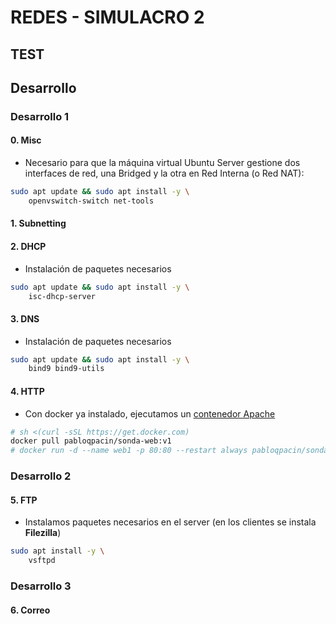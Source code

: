 # REDES - SIMULACRO 2

<!-- > - NOTA 1: EXAMEN: se entregarán los dos ejercicios prácticos en un solo documento
> - NOTA 2: misma subred & dominio para todos los ejercicios

```md
Simulacro 2
Esta prueba de conocimiento consiste en un cuestionario tipo test de preguntas, con 4 opciones de respuesta donde solo 1 es verdadera y en tres preguntas de desarrollo, donde tenéis que hacer dos de ellas.
La puntuación obtenida puede variar entre 0 y 10 puntos (correspondiendo 3 puntos al tipo test y 7 puntos a las preguntas de desarrollo).
El tiempo de realización de la prueba es de 90 minutos. Se debe tener en cuenta el siguiente criterio para la parte tipo test:
• Las preguntas correctas puntúan 0,20 puntos.
• Las preguntas incorrectas restan 0,10 puntos de la puntuación final.
• Las preguntas no contestadas no puntúan ni quitan puntos.
Uso de Máquinas virtuales, Ubuntu Server y cliente linux.
¡Mucha suerte!
``` -->

## TEST


## Desarrollo

### Desarrollo 1

<!-- ```md
Dada la dirección IP 192.168.100.0 crear 8 subredes. Quedaros con la segunda subred para asignar rango.  Tienes que instalar y configurar los servicios DHCP, DNS y HTTP.
- Haz una reserva a un cliente Linux.
- Crea el dominio simulacro.es. Crea el host y alias de los servicios web, ftp y correo.
- Crea un servidor web para dar gestión a la página web
``` -->

#### 0. Misc

- Necesario para que la máquina virtual Ubuntu Server gestione dos interfaces de red, una Bridged y la otra en Red Interna (o Red NAT):

```bash
sudo apt update && sudo apt install -y \
    openvswitch-switch net-tools
```

#### 1. Subnetting

<!-- - Cálculo

```bash
# X Subnets:
#     - 2^n >= x
#     - /mask + n

# 192.168.100.-0/24: 10 subredes
2^n >= 8: 2³ >= 10: 8 >= 8:
/24 + 3 = /27:
    192.168.100.-000-00000          # 1: 192.168.100.0/27
    192.168.100.-001-00000          # 2: 192.168.100.32/27 -- !!
    192.168.100.-010-00000          # 3: 192.168.100.64/27
    192.168.100.-011-00000          # 4: 192.168.100.96/27
```

- Subred

```yaml
Direccion red:  192.168.100.32/27
Primer host:    192.168.100.33        # en nuestro caso, el servidor DHCP+DNS+etc.
Ultimo host:    192.168.100.62
Broadcast:      192.168.100.63
``` -->

#### 2. DHCP

- Instalación de paquetes necesarios

```bash
sudo apt update && sudo apt install -y \
    isc-dhcp-server
```

<!-- - Asignar direccionamiento estático en red interna (segundo adaptador de red)

```bash
sudo mv /etc/netplan/00-installer-config.yaml{,.bak}

cat<<EOF | sudo tee /etc/netplan/00-installer-config.yaml
# This is the network config written by '@pabloqpacin'
network:
  ethernets:
    enp0s3:
      dhcp4: true
    enp0s8:
      dhcp4: false
      addresses: [192.168.100.33/27]
      nameservers:
        addresses: [192.168.100.33]
  version: 2

EOF

sudo netplan try || \
sudo netplan apply
```

- Definir interfaz para servicio DHCP

```bash
sudo sed -i '/^INTERFACESv4/s/""/"enp0s8"/' /etc/default/isc-dhcp-server
```

- Configuración servicio DHCP

```bash
sudo sed -i '/^option domain-name\s/s/example.org/simulacro.es/' /etc/dhcp/dhcpd.conf
sudo sed -i 's/^option domain-name-servers .*/option domain-name-servers ns.simulacro.es;/' /etc/dhcp/dhcpd.conf    # TODO: avoid repetition

cat<<EOF | sudo tee -a /etc/dhcp/dhcpd.conf

subnet 192.168.100.32 netmask 255.255.255.224 {
  range 192.168.100.40 192.168.100.60;
  option subnet-mask 255.255.255.224;
  option routers 192.168.100.33;
  option domain-name-servers 192.168.100.33;
  option domain-name "simulacro.es";
}

host cliente_linux {
  hardware ethernet 08:00:27:9c:6a:c1;
  fixed-address 192.168.100.36;
}

# host cliente_windows {
#   hardware ethernet 08:00:27:58:d0:b7;
#   fixed-address 192.168.100.35;
# }

EOF
```

- Aplicamos la configuración

```bash
sudo systemctl restart isc-dhcp-server
``` -->


#### 3. DNS

- Instalación de paquetes necesarios

```bash
sudo apt update && sudo apt install -y \
    bind9 bind9-utils
```

<!-- - Definimos zonas de resolución

```bash
cat<<EOF | sudo tee -a /etc/bind/named.conf.local

// Resolución Directa
zone "simulacro.es" {
        type master;
        file "/etc/bind/db.simulacro.es";
};

// Resolución Inversa
zone "100.168.192.in-addr.arpa" {
       type master;
       file "/etc/bind/db.192";
};

EOF
```

- Configuración de zona Directa

```bash
cat<<EOF | sudo tee /etc/bind/db.simulacro.es

\$TTL    604800
@       IN      SOA     simulacro.es.   root.simulacro.es. (
                              2        ; Serial
                         604800        ; Refresh
                          86400        ; Retry
                        2419200        ; Expire
                         604800 )      ; Negative Cache TTL
;     
@       IN      NS        simulacro.es.
@       IN      A         192.168.100.33
@       IN      AAAA      ::1
@       IN      MX  10    correo.simulacro.es.

ns      IN      A         192.168.100.33
www     IN      A         192.168.100.33
ftp     IN      A         192.168.100.33
correo  IN      A         192.168.100.33

Dns     IN      CNAME     ns.simulacro.es.
Web     IN      CNAME     www.simulacro.es.
Nas     IN      CNAME     ftp.simulacro.es.
Mail    IN      CNAME     correo.simulacro.es.

EOF
```

- Configuración de zona Inversa

```bash
cat<<EOF | sudo tee /etc/bind/db.192

\$TTL    604800
@       IN      SOA  simulacro.es.     root.simulacro.es. (
                          1          ; Serial
                     604800          ; Refresh
                      86400          ; Retry
                    2419200          ; Expire
                     604800 )        ; Negative Cache TTL
;

@        IN     NS      simulacro.es.
33       IN     PTR     ns.simulacro.es.
33       IN     PTR     www.simulacro.es.
33       IN     PTR     ftp.simulacro.es.
33       IN     PTR     correo.simulacro.es.

EOF
```

```bash
# Verificar sintaxis configuración
named-checkconf
named-checkzone simulacro.es /etc/bind/db.simulacro.es
named-checkzone 100.168.192.in-addr.arpa. /etc/bind/db.192
```

- Aplicamos la configuración

```bash
sudo systemctl restart named
``` -->

#### 4. HTTP

- Con docker ya instalado, ejecutamos un [contenedor Apache](https://hub.docker.com/r/pabloqpacin/sonda-web)

```bash
# sh <(curl -sSL https://get.docker.com)
docker pull pabloqpacin/sonda-web:v1
# docker run -d --name web1 -p 80:80 --restart always pabloqpacin/sonda-web:v1
```

<!-- > Captura (Cliente Linux: Brave + dnslookup && nmap) -->


### Desarrollo 2

<!-- ```md
Utilizando la misma red del ejercicio anterior y el mismo dominio instala y configura los servicios DHCP, DNS y FTP.
- Crea dos usuarios, uno se llamará como tú nombre y el otro como tú primer apellido para darles acceso a sus carpetas personales con el servidor FTP. Cada una tendrá acceso a su carpeta.
``` -->

#### 5. FTP

- Instalamos paquetes necesarios en el server (en los clientes se instala **Filezilla**)

```bash
sudo apt install -y \
    vsftpd
```

<!-- - Configuración del servicio vsfptd

```bash
sudo cp /etc/vsftpd.conf{,.bak}

sudo sed -i '/^#write_enable=YES/s/^#//' /etc/vsftpd.conf
sudo sed -i 's/#ftpd_banner=.*/ftpd_banner=Buenardas/' /etc/vsftpd.conf
sudo sed -i '/^#chroot_local_user=YES/s/^#//' /etc/vsftpd.conf
sudo sed -i '/^#chroot_list_enable=YES/s/^#//' /etc/vsftpd.conf
sudo sed -i '/^#chroot_list_file=.*/s/^#//' /etc/vsftpd.conf
```

- Creación de usuarios

```bash
cat<<EOF | tee ~/usuarios.sh
#!/usr/bin/env bash

new_users=('pablo' 'quevedo')
user_list=/etc/vsftpd.chroot_list

for user in \${new_users[@]}; do
    echo \$user | tee -a \$user_list && \
    useradd -mg users \$user -s \$(which bash) && \
    passwd \$user     # 1234
    su -u \$user mkdir /home/\$user/simulacro
done

EOF

sudo bash ~/usuarios.sh
```

- Aplicamos la configuración

```bash
sudo systemctl restart vsftpd
``` -->

<!-- > Captura (Cliente Linux: Filezilla + CLI) -->


### Desarrollo 3

<!-- ```md
Utilizando la misma red del ejercicio anterior y el mismo dominio que el primer ejercicio, instala y configura el servicio DHCP, DNS y correo electrónico.
- Crea sus correos electrónicos y prueba que funciona correctamente.
``` -->

#### 6. Correo

<!-- ##### Servidor

- Previamente hemos definido el recurso MX en el DNS

```bash
grep 'MX 10' /etc/bind/db.simulacro.es
```

- Instalación de postfix (MTA)

```bash
sudo apt install -y \
  postfix
  # Internet site: simulacro.es
```

- Configuración del servicio postfix

```bash
sudo cp /etc/postfix/main.cf{,.bak}
sudo vim /etc/postfix/main.cf
```
```c
myhostname = correo.simulacro.es
mynetworks = 192.168.100.32/27 ...
// home_mailbox = Maildir/      // NO!!!
```
```bash
sudo systemctl restart postfix
```

- Instalación de dovecot (MDA)

```bash
sudo apt install -y \
  dovecot-core dovecot-pop3d dovecot-imapd
```


##### Clientes

- Se instala thunderbird (MUA)

```bash
sudo pacman -Syu thunderbird || \
sudo apt install thunderbird || \
winget install mozilla.thunderbird
```

- Nos autenticamos en thunderbird

```yaml
cliente_linux:
  - Nombre completo: pablo
  - Dirección de correo electrónico: pablo@simulacro.es
  - Contraseña: 1234

cliente_linux:
  - Nombre completo: quevedo
  - Dirección de correo electrónico: quevedo@simulacro.es
  - Contraseña: 1234
```

- Enviamos un correo con la cuenta de [pablo@simulacro.es](#) desde el Cliente Linux, respondemos desde la cuenta de [quevedo@simulacro.es](#) en el mismo equipo

```yaml
Enviar:
  Remitente: pablo@simulacro.es
  Para: quevedo@simulacro.es
  Cc: pabloqpacin@simulacro.es
  Asunto: prueba
  Cuerpo: ¡hola!

Responder a todos:
  Remitente: quevedo@simulacro.es
  Para: pablo@simulacro.es
  Cc: pabloqpacin@simulacro.es
  Asunto: Re: prueba
  Cuerpo: ¡recibido!
``` -->

<!-- > Captura (Cliente Linux: Filezilla + CLI) -->
